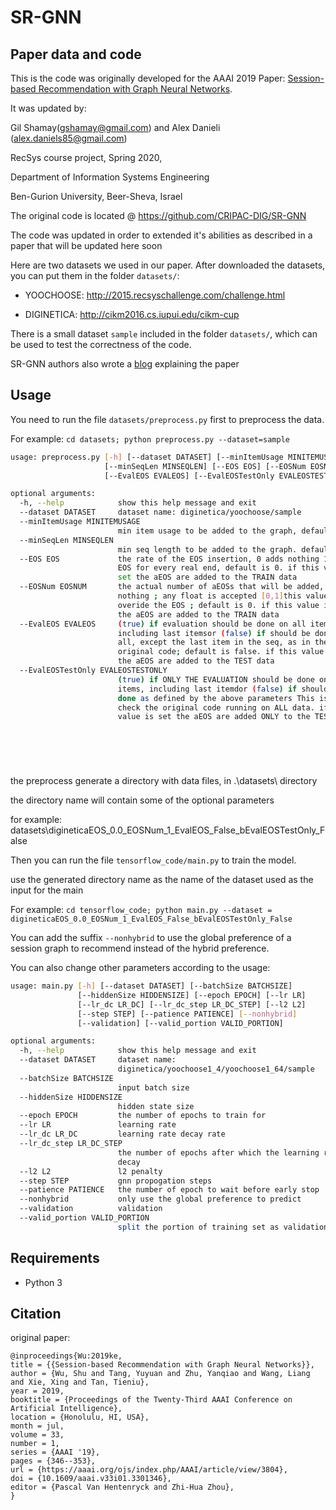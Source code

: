 # SR-GNN 

## Paper data and code

This is the code was originally developed for the AAAI 2019 Paper: [Session-based Recommendation with Graph Neural Networks](https://arxiv.org/abs/1811.00855). 

It was updated by:

Gil Shamay(gshamay@gmail.com) and Alex Danieli (alex.daniels85@gmail.com)

RecSys course project, Spring 2020, 

Department of Information Systems Engineering

Ben-Gurion University, Beer-Sheva, Israel

The original code is located @ https://github.com/CRIPAC-DIG/SR-GNN

The code was updated in order to extended it's abilities as described in a paper that will be updated here soon 

Here are two datasets we used in our paper. After downloaded the datasets, you can put them in the folder `datasets/`:

- YOOCHOOSE: <http://2015.recsyschallenge.com/challenge.html>

- DIGINETICA: <http://cikm2016.cs.iupui.edu/cikm-cup>

There is a small dataset `sample` included in the folder `datasets/`, which can be used to test the correctness of the code.

SR-GNN authors also wrote a [blog](https://sxkdz.github.io/research/SR-GNN) explaining the paper


## Usage

You need to run the file  `datasets/preprocess.py` first to preprocess the data.

For example: `cd datasets; python preprocess.py --dataset=sample`

```bash
usage: preprocess.py [-h] [--dataset DATASET] [--minItemUsage MINITEMUSAGE]
                     [--minSeqLen MINSEQLEN] [--EOS EOS] [--EOSNum EOSNUM]
                     [--EvalEOS EVALEOS] [--EvalEOSTestOnly EVALEOSTESTONLY]

optional arguments:
  -h, --help            show this help message and exit
  --dataset DATASET     dataset name: diginetica/yoochoose/sample
  --minItemUsage MINITEMUSAGE
                        min item usage to be added to the graph, default is 5
  --minSeqLen MINSEQLEN
                        min seq length to be added to the graph. default is 2
  --EOS EOS             the rate of the EOS insertion, 0 adds nothing 1 add
                        EOS for every real end, default is 0. if this value is
                        set the aEOS are added to the TRAIN data
  --EOSNum EOSNUM       the actual number of aEOSs that will be added, 0 adds
                        nothing ; any float is accepted [0,1]this value
                        overide the EOS ; default is 0. if this value is set
                        the aEOS are added to the TRAIN data
  --EvalEOS EVALEOS     (true) if evaluation should be done on all items,
                        including last itemsor (false) if should be done on
                        all, except the last item in the seq, as in the
                        original code; default is false. if this value is set
                        the aEOS are added to the TEST data
  --EvalEOSTestOnly EVALEOSTESTONLY
                        (true) if ONLY THE EVALUATION should be done on all
                        items, including last itemdor (false) if should be
                        done as defined by the above parameters This is to
                        check the original code running on ALL data. if this
                        value is set the aEOS are added ONLY to the TEST data



  
  
```
the preprocess generate a directory with data files, in .\datasets\ directory

the directory name will contain some of the optional parameters

for example: datasets\digineticaEOS_0.0_EOSNum_1_EvalEOS_False_bEvalEOSTestOnly_False



Then you can run the file `tensorflow_code/main.py` to train the model.

use the generated directory name as the name of the dataset used as the input for the main

For example: `cd tensorflow_code; python main.py --dataset = digineticaEOS_0.0_EOSNum_1_EvalEOS_False_bEvalEOSTestOnly_False`

You can add the suffix `--nonhybrid` to use the global preference of a session graph to recommend instead of the hybrid preference.

You can also change other parameters according to the usage:

```bash
usage: main.py [-h] [--dataset DATASET] [--batchSize BATCHSIZE]
               [--hiddenSize HIDDENSIZE] [--epoch EPOCH] [--lr LR]
               [--lr_dc LR_DC] [--lr_dc_step LR_DC_STEP] [--l2 L2]
               [--step STEP] [--patience PATIENCE] [--nonhybrid]
               [--validation] [--valid_portion VALID_PORTION]

optional arguments:
  -h, --help            show this help message and exit
  --dataset DATASET     dataset name:
                        diginetica/yoochoose1_4/yoochoose1_64/sample
  --batchSize BATCHSIZE
                        input batch size
  --hiddenSize HIDDENSIZE
                        hidden state size
  --epoch EPOCH         the number of epochs to train for
  --lr LR               learning rate
  --lr_dc LR_DC         learning rate decay rate
  --lr_dc_step LR_DC_STEP
                        the number of epochs after which the learning rate
                        decay
  --l2 L2               l2 penalty
  --step STEP           gnn propogation steps
  --patience PATIENCE   the number of epoch to wait before early stop
  --nonhybrid           only use the global preference to predict
  --validation          validation
  --valid_portion VALID_PORTION
                        split the portion of training set as validation set
```

## Requirements

- Python 3


## Citation

original paper:

```
@inproceedings{Wu:2019ke,
title = {{Session-based Recommendation with Graph Neural Networks}},
author = {Wu, Shu and Tang, Yuyuan and Zhu, Yanqiao and Wang, Liang and Xie, Xing and Tan, Tieniu},
year = 2019,
booktitle = {Proceedings of the Twenty-Third AAAI Conference on Artificial Intelligence},
location = {Honolulu, HI, USA},
month = jul,
volume = 33,
number = 1,
series = {AAAI '19},
pages = {346--353},
url = {https://aaai.org/ojs/index.php/AAAI/article/view/3804},
doi = {10.1609/aaai.v33i01.3301346},
editor = {Pascal Van Hentenryck and Zhi-Hua Zhou},
}
```

